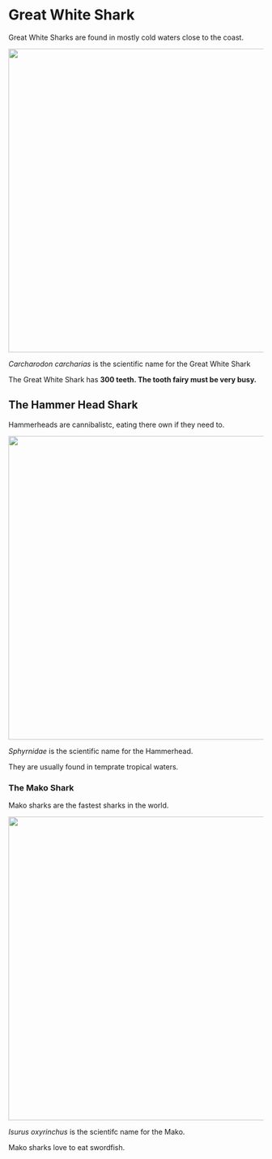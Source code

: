 <html>
<body>

  <h1> Great White Shark</h1>
  <p> Great White Sharks are found in mostly cold waters close to the coast.</P>

  <img src="https://upload.wikimedia.org/wikipedia/commons/3/31/Great_white_shark_south_africa.jpg" width="720" height="600">
  
  <p><i>Carcharodon carcharias</i> is the scientific name for the Great White Shark
    
  <p> The Great White Shark has <b>300 teeth. The tooth fairy must be very busy.</b></p>
  
  
  <h2> The Hammer Head Shark</h2>
  <p> Hammerheads are cannibalistc, eating there own if they need to.</p>
  
  <img src="https://live.staticflickr.com/4375/35588832384_1111316f52_b.jpg" width="720" height="600">
  
  <p><i>Sphyrnidae</i> is the scientific name for the Hammerhead.</p>
  
  <p> They are usually found in temprate tropical waters.</p>
  
  
  <h3> The Mako Shark</h3>
  <p>Mako sharks are the fastest sharks in the world.</p>
  
  <img src="https://live.staticflickr.com/6157/6246008099_8546f3723f_z.jpg" width="720" height="600">
  
  <p><i>Isurus oxyrinchus</i> is the scientifc name for the Mako.</p>
  
  <p>Mako sharks love to eat swordfish.</p>
  
  
 
   
    

  
    
  

  
  
  
